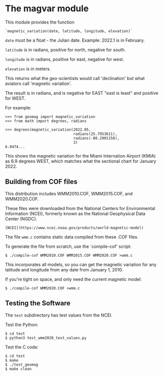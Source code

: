 # The magvar module

This module provides the function

	`magnetic_variation(date, latitude, longitude, elevation)`

`date` must be a float - the Julian date.  Example: 2022.1 is in February.

`latitude` is in radians, positive for north, negative for south.

`longitude` is in radians, positive for east, negative for west.

`elevation` is in meters.

This returns what the geo-scientists would call 'declination' but what
aviators call 'magnetic variation'.

The result is in radians, and is negative for EAST "east is least" and
positive for WEST.

For example:

```
>>> from geomag import magnetic_variation
>>> from math import degrees, radians

>>> degrees(magnetic_variation(2022.05,
                               radians(25.7953611),
                               radians(-80.2901158),
                               3)
6.9474...
```

This shows the magnetic variation for the Miami Internation Airport (KMIA)
as 6.9 degrees WEST, which matches what the sectional chart for January 2022.



## Building from COF files

This distribution includes WMM2010.COF, WMM2015.COF, and WMM2020.COF.

These files were downloaded from the National Centers for Environmental
Information (NCEI), formerly known as the National Geophysical Data Center
(NGDC).

	[NCEI](https://www.ncei.noaa.gov/products/world-magnetic-model)

The file `wmm.c` contains static data compiled from these .COF files.

To generate the file from scratch, use the `compile-cof' script:

```
$ ./compile-cof WMM2010.COF WMM2015.COF WMM2020.COF >wmm.c
```

This incorporates all models, so you can get the magnetic variation
for any latitude and longitude from any date from January 1, 2010.

If you're tight on space, and only need the current magnetic model:

```
$ ./compile-cof WMM2020.COF >wmm.c
```


## Testing the Software

The `test` subdirectory has test values from the NCEI.

Test the Python:

```
$ cd test
$ python3 test_wmm2020_test_values.py
```

Test the C code:

```
$ cd test
$ make
$ ./test_geomag
$ make clean
```
